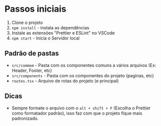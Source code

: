 # Passos iniciais
1. Clone o projeto
1. `npm install` - instala as dependências
3. Instale as extensões "Prettier e ESLint" no VSCode
4. `npm start` - Inicia o Servidor local

## Padrão de pastas
* `src/commom` - Pasta com os componentes comuns a vários arquivos (Ex: Header, Footer, etc)
* `src/components` - Pasta com os componentes do projeto (paginas, etc)
* `routes.tsx` - Arquivo de rotas do projeto (e principal)

## Dicas
* Sempre formate o arquivo com o `alt + shift + F` (Escolha o Prettier como formatador padrão), isso faz com que o projeto fique mais padronizado.
